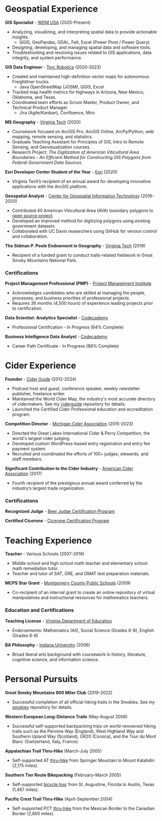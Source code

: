 # Geospatial Experience

**GIS Specialist** - [WDM USA](https://www.wdm-int.com/) (2025-Present)
- Analyzing, visualizing, and interpreting spatial data to provide actionable insights.
  - QGIS, GeoPandas, GDAL, Felt, Excel (Power Pivot / Power Query)
- Designing, developing, and managing spatial data and software tools.
- Troubleshooting and resolving issues related to GIS applications, data integrity, and system performance.

**GIS Data Engineer** - [Torc Robotics](https://torc.ai/) (2020-2023)
- Created and maintained high-definition vector maps for autonomous Freightliner trucks.
  - Java OpenStreetMap (JOSM), QGIS, Excel
- Tracked map health metrics for highways in Arizona, New Mexico, Oklahoma, and Texas.
- Coordinated team efforts as Scrum Master, Product Owner, and Technical Product Manager.
  - Jira (Agile/Kanban), Confluence, Miro

**MS Geography** - [Virginia Tech](https://geography.vt.edu/) (2020)
- Coursework focused on ArcGIS Pro, ArcGIS Online, ArcPy/Python, web mapping, remote sensing, and statistics.
- Graduate Teaching Assistant for Principles of GIS, Intro to Remote Sensing, and Geovisualization courses.
- Research Project: _The Digitization of American Viticultural Area Boundaries - An Efficient Method for Constructing GIS Polygons from Federal Government Data Sources_.

**Esri Developer Center Student of the Year** - [Esri](https://storymaps.arcgis.com/stories/62d7f7cc84e34d43960c2f0cc82ea2db#ref-n-6CSIVs) (2020)
- Virginia Tech’s recipient of an annual award for developing innovative applications with the ArcGIS platform.

**Geospatial Analyst** - [Center for Geospatial Information Technology](https://www.cgit.vt.edu/) (2019-2020)
- Contributed 40 American Viticultural Area (AVA) boundary polygons to [open source project](https://github.com/UCDavisLibrary/ava).
- Developed an improved method for digitizing polygons using existing government datasets.
- Collaborated with UC Davis researchers using GitHub for version control and collaboration.

**The Sidman P. Poole Endowment in Geography** - [Virginia Tech](https://geography.vt.edu/academics/research-funding.html) (2019)
- Recipient of a funded grant to conduct trails-related fieldwork in Great Smoky Mountains National Park.

### Certifications

**Project Management Professional (PMP)** - [Project Management Institute](https://www.pmi.org/certifications/project-management-pmp)
- Acknowledges candidates who are skilled at managing the people, processes, and business priorities of professional projects.
- Requires 36 months (4,500 hours) of experience leading projects prior to certification.

**Data Scientist: Analytics Specialist** - [Codecademy](https://www.codecademy.com/learn/paths/data-analyst)
- Professional Certification - In Progress (64% Complete)

**Business Intelligence Data Analyst** - [Codecademy](https://www.codecademy.com/learn/paths/bi-data-analyst)
- Career Path Certificate - In Progress (88% Complete)

# Cider Experience

**Founder** - [Cider Guide](https://web.archive.org/web/20250503044112/https://ciderguide.com/about/) (2012-2024)
- Podcast host and guest, conference speaker, weekly newsletter publisher, freelance writer.
- Maintained the World Cider Map, the industry's most accurate directory of cidermakers. See my [ciderguide](https://ciderguide.com/) repository for details.
- Launched the Certified Cider Professional education and accreditation program.

**Competition Director** - [Michigan Cider Association](https://michiganciders.com/) (2015-2023)
- Directed the Great Lakes International Cider & Perry Competition, the world's largest cider judging.
- Developed custom WordPress-based entry registration and entry fee payment system.
- Recruited and coordinated the efforts of 100+ judges, stewards, and staff members.

**Significant Contribution to the Cider Industry** - [American Cider Association](https://ciderassociation.org/) (2017)
- Fourth recipient of the prestigious annual award conferred by the industry’s largest trade organization.

### Certifications

**Recognized Judge** - [Beer Judge Certification Program](https://www.bjcp.org/)

**Certified Cicerone** - [Cicerone Certification Program](https://www.cicerone.org/)

# Teaching Experience

**Teacher** - Various Schools (2007-2016)
- Middle school and high school math teacher and elementary school math remediation tutor.
- Teacher and tutor of SAT, GRE, and GMAT test preparation materials.

**MCPS Star Grant** - [Montgomery County Public Schools](https://www.mcps.org/) (2009)
- Co-recipient of an internal grant to create an online repository of virtual manipulatives and instructional resources for mathematics teachers.

### Education and Certifications

**Teaching License** - [Virginia Department of Education](https://vadoe.mylicense.com/verification/)
- Endorsements: Mathematics (All), Social Science (Grades 6-8), English (Grades 6-8)

**BA Philosophy** - [Indiana University](https://bloomington.iu.edu/) (2006)
- Broad liberal arts background with coursework in history, literature, cognitive science, and information science.

# Personal Pursuits

**Great Smoky Mountains 900 Miler Club** (2019-2022)
- Successful completion of all official hiking trails in the Smokies. See my [smokies](https://completingthemap.com/smokies/) repository for details.

**Western European Long-Distance Trails** (May-August 2006)
- Successful self-supported backpacking trips on world-renowned hiking trails such as the Pennine Way (England), West Highland Way and Southern Upland Way (Scotland), GR20 (Corsica), and the Tour du Mont Blanc (Switzerland, Italy, France).

**Appalachian Trail Thru-Hike** (March-July 2005)
- Self-supported AT [thru-hike](https://www.trailjournals.com/journal/3073) from Springer Mountain to Mount Katahdin (2,175 miles).

**Southern Tier Route Bikepacking** (February-March 2005)
- Self-supported [bicycle tour](https://www.crazyguyonabike.com/doc/825) from St. Augustine, Florida to Austin, Texas (1,467 miles).

**Pacific Crest Trail Thru-Hike** (April-September 2004)
- Self-supported PCT [thru-hike](https://www.trailjournals.com/journal/2634) from the Mexican Border to the Canadian Border (2,650 miles).
